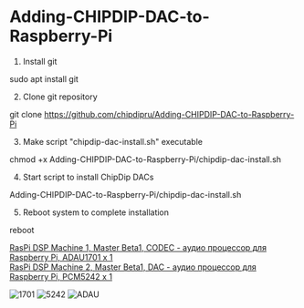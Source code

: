 # Adding-CHIPDIP-DAC-to-Raspberry-Pi

1) Install git

sudo apt install git

2) Clone git repository

git clone https://github.com/chipdipru/Adding-CHIPDIP-DAC-to-Raspberry-Pi

3) Make script "chipdip-dac-install.sh" executable

chmod +x Adding-CHIPDIP-DAC-to-Raspberry-Pi/chipdip-dac-install.sh

4) Start script to install ChipDip DACs

Adding-CHIPDIP-DAC-to-Raspberry-Pi/chipdip-dac-install.sh

5) Reboot system to complete installation

reboot

<a class="link" href="https://www.chipdip.ru/product0/9000827685">RasPi DSP Machine 1, Master Beta1, CODEC - аудио процессор для Raspberry Pi, ADAU1701 x 1</a><br>
<a class="link" href="https://www.chipdip.ru/product0/9000827686">RasPi DSP Machine 2, Master Beta1, DAC - аудио процессор для Raspberry Pi, PCM5242 x 1</a>

![1701](https://user-images.githubusercontent.com/43340836/125964048-279913b2-b17c-4684-a1fb-0cf4d07f5cfc.jpg)
![5242](https://user-images.githubusercontent.com/43340836/125964115-c326c7de-1641-4d3d-a3fd-31859e387e6e.jpg)
![ADAU](https://user-images.githubusercontent.com/43340836/125964081-fbc0c9a1-5c1a-452a-89f5-4c425aa411c6.jpg)
